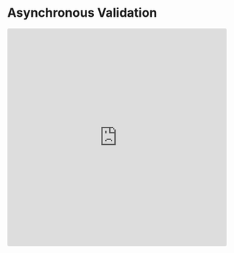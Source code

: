 # Asynchronous Validation

<iframe src="https://codesandbox.io/embed/form-validationjs-async-validation-yn1sc?autoresize=1&fontsize=14&hidenavigation=1&theme=dark" style="width:100%; height:500px; border:0; border-radius: 4px; overflow:hidden;" title="form-validation.js - async-validation" allow="accelerometer; ambient-light-sensor; camera; encrypted-media; geolocation gyroscope; hid; microphone; midi; payment; usb; vr; xr-spatial-tracking" sandbox="allow-forms allow-modals allow-popups allow-presentatio allow-same-origin allow-scripts"></iframe>
